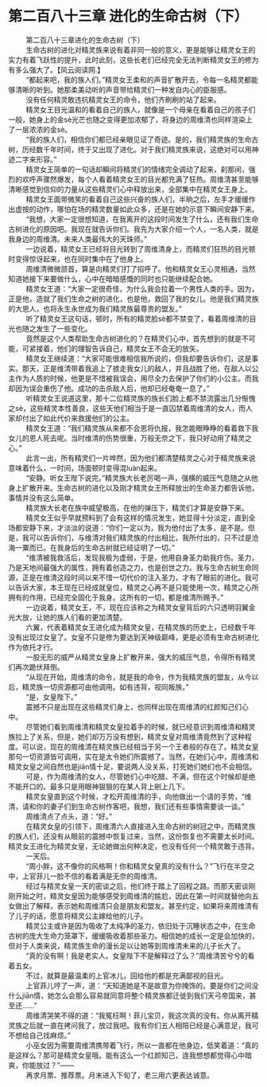 <h1>第二百八十三章 进化的生命古树（下）</h1>
<div id="content">&nbsp&nbsp&nbsp&nbsp&nbsp&nbsp&nbsp&nbsp
 第二百八十三章进化的生命古树（下）
 <br/>&nbsp&nbsp&nbsp&nbsp&nbsp&nbsp&nbsp&nbsp
 生命古树的进化对精灵族来说有着非同一般的意义，更是能够让精灵女王的实力有着飞跃性的提升，此时此刻，这些长老们已经完全无法判断精灵女王的修为有多么强大了。【风云阅读网.】
 <br/>&nbsp&nbsp&nbsp&nbsp&nbsp&nbsp&nbsp&nbsp
 “都起来吧，我的族人们。”精灵女王柔和的声音扩散开去，令每一名精灵都能够清晰的听到。她那柔美动听的声音带给精灵们一种发自内心的臣服感。
 <br/>&nbsp&nbsp&nbsp&nbsp&nbsp&nbsp&nbsp&nbsp
 没有任何精灵敢违抗精灵女王的命令，他们齐刷刷的站了起来。
 <br/>&nbsp&nbsp&nbsp&nbsp&nbsp&nbsp&nbsp&nbsp
 精灵女王目光温和的看着自己的族人，就像是一个母亲在看着自己的孩子们一般，她身上的金sè光芒也随之变得更加浓郁了，将身边的周维清也同样渲染上了一层浓浓的金sè。
 <br/>&nbsp&nbsp&nbsp&nbsp&nbsp&nbsp&nbsp&nbsp
 “我的族人们，相信你们都已经亲眼见证了奇迹。是的，我们精灵族的生命古树，历经数千年时间，终于又出现了进化。对于我们精灵族来说，这绝对可以用神迹二字来形容。”
 <br/>&nbsp&nbsp&nbsp&nbsp&nbsp&nbsp&nbsp&nbsp
 精灵女王简单的一句话却瞬间将精灵们的情绪完全调动了起来，刹那间，强烈的欢呼声骤然爆发，每个人看着精灵女王的目光都充满了狂热。周维清甚至能够清晰感觉到信仰的力量从这些精灵们心中释放出来，全部集中在精灵女王身上。
 <br/>&nbsp&nbsp&nbsp&nbsp&nbsp&nbsp&nbsp&nbsp
 精灵女王面带微笑的看着自己这些兴奋的族人们，半晌之后，左手才缓缓作出虚按的动作，哪怕在场的精灵数量如此众多，还是在她的示意下瞬间安静下来。
 <br/>&nbsp&nbsp&nbsp&nbsp&nbsp&nbsp&nbsp&nbsp
 “我想，大家一定很想知道，在我离开的这段时间发生了什么，还有我们生命古树进化的原因吧。我现在就告诉你们。我先为大家介绍一个人，一名人类，就是我身边的周维清。未来人类最伟大的天珠师。”
 <br/>&nbsp&nbsp&nbsp&nbsp&nbsp&nbsp&nbsp&nbsp
 一边说着，精灵女王已经将目光转到了周维清身上，而精灵们狂热的目光顿时变得惊讶起来，也在同时集中在了他身上。
 <br/>&nbsp&nbsp&nbsp&nbsp&nbsp&nbsp&nbsp&nbsp
 周维清微微颔首，算是向精灵们打了招呼了。他和精灵女王心灵相通，当然知道她接下来要做什么，心中在暗暗感慨的同时也只能继续配合她。
 <br/>&nbsp&nbsp&nbsp&nbsp&nbsp&nbsp&nbsp&nbsp
 精灵女王道：“大家一定很奇怪，为什么我会拉着一个男性人类的手。因为，正是他，造就了我们生命之树的进化，也是他，救回了我的女儿。他是我们精灵族的大恩人，也将永生永世成为我们精灵族最尊贵的盟友。”
 <br/>&nbsp&nbsp&nbsp&nbsp&nbsp&nbsp&nbsp&nbsp
 听了精灵女王这句话，顿时，所有的精灵脸sè都不禁变了，看着周维清的目光也随之发生了一些变化。
 <br/>&nbsp&nbsp&nbsp&nbsp&nbsp&nbsp&nbsp&nbsp
 竟然是这个人类帮助生命古树进化的？在精灵们心中，首先想到的就是不可能，可紧接着，他们的理智告诉自己，精灵女王不会无的放矢。
 <br/>&nbsp&nbsp&nbsp&nbsp&nbsp&nbsp&nbsp&nbsp
 精灵女王继续道：“大家可能很难相信我所说的，但我却要告诉你们，这是事实。那天，正是维清带着我追上了掳走我女儿的敌人，并且战胜了他，在敌人以公主作为人质的时候，他更是不惜被我误会，用尽全力去保护了你们的小公主。而我却因为误会重伤了他。成功的击杀敌人后，他却已经奄奄一息了。”
 <br/>&nbsp&nbsp&nbsp&nbsp&nbsp&nbsp&nbsp&nbsp
 听精灵女王说道这里，那十二位精灵族的族长们脸上都不禁流露出几分惭愧之sè，这些精灵本性善良，这些天他们相当于是一直囚禁着周维清的女人，而人家却付出了如此代价来救援他们的公主。
 <br/>&nbsp&nbsp&nbsp&nbsp&nbsp&nbsp&nbsp&nbsp
 精灵女王道：“我们精灵族从来都不会恩将仇报，我怎能眼睁睁的看着救下我女儿的恩人死去呢。当时维清的伤势很重，万般无奈之下，我只好动用了精灵之心。”
 <br/>&nbsp&nbsp&nbsp&nbsp&nbsp&nbsp&nbsp&nbsp
 此言一出，所有精灵们一片哗然，因为他们都清楚精灵之心对于精灵族来说意味着什么，一时间，场面顿时变得混luàn起来。
 <br/>&nbsp&nbsp&nbsp&nbsp&nbsp&nbsp&nbsp&nbsp
 “安静。听女王陛下说完。”精灵族大长老厉喝一声，强横的威压气息随之从他身上扩散开来。生命古树的进化以及刚才精灵女王所释放出的生命圣力都告诉他，事情并没有这么简单。
 <br/>&nbsp&nbsp&nbsp&nbsp&nbsp&nbsp&nbsp&nbsp
 精灵族大长老在族中威望极高，在他的弹压下，精灵们才算是安静下来。
 <br/>&nbsp&nbsp&nbsp&nbsp&nbsp&nbsp&nbsp&nbsp
 精灵女王似乎早就预料到了会有这样的情况发生，她显得十分淡定，直到全场都安静下来，才淡淡的说道：“你们一定以为，我为他付出了太多，是不是。但是，我可以告诉你们，与维清对我们精灵族的付出相比，我所付出的，只不过是沧海一粟而已。在我身后的生命古树就已经证明了一切。”
 <br/>&nbsp&nbsp&nbsp&nbsp&nbsp&nbsp&nbsp&nbsp
 “维清被我救活后，发现我极为虚弱，于是，他用自身圣力助我疗伤。圣力，乃是天地间最强大的属性，拥有着创造之力，也是创世之力。我与生命古树生命同源，正是在维清这段时间以来不惜一切代价的注入圣力，才有了眼前的进化。我可以告诉大家，本王现在已经成就皇位，精灵之心再不是只能使用一次，精灵之心所拥有的作用，已经完全固化于我身。这所有的一切，都是维清所赐予。”
 <br/>&nbsp&nbsp&nbsp&nbsp&nbsp&nbsp&nbsp&nbsp
 一边说着，精灵女王，不，现在应该称之为精灵女皇背后的六只透明羽翼金光大放，让她的族人们看的更加清楚。
 <br/>&nbsp&nbsp&nbsp&nbsp&nbsp&nbsp&nbsp&nbsp
 六翼，代表着精灵女王进化成为精灵女皇，在精灵族的历史上，已经数千年没有出现过女皇了。女皇不只是修为要达到天神级巅峰，更是必须有生命古树进化作为依托才行。
 <br/>&nbsp&nbsp&nbsp&nbsp&nbsp&nbsp&nbsp&nbsp
 一股无形的威严从精灵女皇身上扩散开来，强大的威压气息，令得所有精灵们再次跪伏拜倒。
 <br/>&nbsp&nbsp&nbsp&nbsp&nbsp&nbsp&nbsp&nbsp
 “从现在开始，周维清的命令，就是我的命令，作为我精灵族的盟友，从今以后，精灵族一切资源都可由他调用。如有违背，视同叛族。”
 <br/>&nbsp&nbsp&nbsp&nbsp&nbsp&nbsp&nbsp&nbsp
 “是，女皇陛下。”
 <br/>&nbsp&nbsp&nbsp&nbsp&nbsp&nbsp&nbsp&nbsp
 震撼不只是出现在这些精灵们身上，也同样出现在周维清的红颜知己们心中。
 <br/>&nbsp&nbsp&nbsp&nbsp&nbsp&nbsp&nbsp&nbsp
 尽管她们看到周维清和精灵女皇拉着手的时候，就已经意识到周维清和精灵族拉上了关系，但是，她们却万万没有想到，精灵女皇对周维清竟然到了这种程度。可以说，现在的周维清在精灵族已经相当于另一个王者般的存在了。精灵女皇那句一切资源皆可调用，实在是太令她们所震撼了。当然，在她们心中，周维清和精灵女皇之间自然也是jiān情十足，要说两人没关系，打死她们她们也不会相信。
 <br/>&nbsp&nbsp&nbsp&nbsp&nbsp&nbsp&nbsp&nbsp
 可是，作为周维清的女人，尽管她们心中吃醋、不满，但在这个时候却是绝不能开口的。最多只是用眼神狠狠的在某人背上剜上几下。
 <br/>&nbsp&nbsp&nbsp&nbsp&nbsp&nbsp&nbsp&nbsp
 精灵女皇直到这个时候，才松开周维清的手，向他做出一个请的手势，“维清，请和你的妻子们到生命古树作客吧，我想，我们还有些事情需要谈一谈。”
 <br/>&nbsp&nbsp&nbsp&nbsp&nbsp&nbsp&nbsp&nbsp
 周维清点了点头，道：“好。”
 <br/>&nbsp&nbsp&nbsp&nbsp&nbsp&nbsp&nbsp&nbsp
 在精灵女皇的引领下，周维清六人直接进入生命古树的树冠之中，而精灵族的族人们，还没有从眼前的震撼中恢复过来，当然，这份恢复也不需要太长时间。精灵女王进化为精灵女皇，无论她做出何种决定，也没有任何一个精灵敢于违背。
 <br/>&nbsp&nbsp&nbsp&nbsp&nbsp&nbsp&nbsp&nbsp
 一天后。
 <br/>&nbsp&nbsp&nbsp&nbsp&nbsp&nbsp&nbsp&nbsp
 “周小胖，这不像你的风格啊！你和精灵女皇真的没有什么？”飞行在半空之中，上官菲儿一脸不信的看着满是无奈的周维清。
 <br/>&nbsp&nbsp&nbsp&nbsp&nbsp&nbsp&nbsp&nbsp
 经过与精灵女皇一天的密谈之后，他们终于踏上了回程之路。而那天密谈刚刚开始之时，精灵女皇因为能够感受到周维清的尴尬，因此在第一时间就替他向五女做出了解释，表示她和周维清只会是朋友和盟友。甚至约定，如果将来周维清有了儿子的话，愿意将精灵公主嫁给他的儿子。
 <br/>&nbsp&nbsp&nbsp&nbsp&nbsp&nbsp&nbsp&nbsp
 精灵公主或许是因为吸收了太纯净的圣力，依旧处于沉睡状态之中，在生命古树的庞大生命力笼罩下，缓缓吸收着那些圣力。相信她的成长一定是会加快的，但对于人类来说，精灵族生命的漫长足以让她等到周维清未来的儿子长大了。
 <br/>&nbsp&nbsp&nbsp&nbsp&nbsp&nbsp&nbsp&nbsp
 “真的没有啊！我是老实人。女皇陛下不是解释过了么？”周维清苦兮兮的看着五女。
 <br/>&nbsp&nbsp&nbsp&nbsp&nbsp&nbsp&nbsp&nbsp
 不过，就算是最温柔的上官冰儿，回给他的都是充满鄙视的目光。
 <br/>&nbsp&nbsp&nbsp&nbsp&nbsp&nbsp&nbsp&nbsp
 上官菲儿哼了一声，道：“天知道她是不是故意为你掩饰的。要是你们之间没什么jiān情，她怎么会那么容易就同意将整个精灵族都迁徙到我们天弓帝国来，甚至还……”
 <br/>&nbsp&nbsp&nbsp&nbsp&nbsp&nbsp&nbsp&nbsp
 周维清哭笑不得的道：“我冤枉啊！菲儿宝贝，我这次真的没有。你从离开精灵族之后就一直在拷问我了，放过我吧。我有你们五人相陪已经是心满意足，我可不想给自己找麻烦。”
 <br/>&nbsp&nbsp&nbsp&nbsp&nbsp&nbsp&nbsp&nbsp
 小巫女因为需要周维清携带着飞行，所以一直都在他身边，低笑着道：“真的是这样么？那可是精灵女皇哦。能有这么一个红颜知己，连我想想都觉得心中暗爽，你能放过？”——
 <br/>&nbsp&nbsp&nbsp&nbsp&nbsp&nbsp&nbsp&nbsp
 再求月票、推荐票。月末进入下旬了，老三用六更表达诚意。
 <br/>&nbsp&nbsp&nbsp&nbsp&nbsp&nbsp&nbsp&nbsp
 <br/>&nbsp&nbsp&nbsp&nbsp&nbsp&nbsp&nbsp&nbsp
</div>
